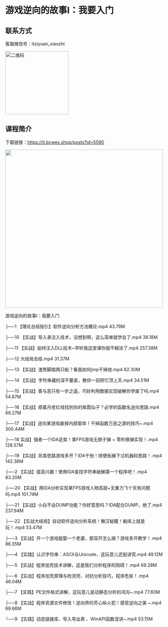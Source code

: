# 游戏逆向的故事Ⅰ：我要入门

## 联系方式

客服微信号：itziyuan_xiaozhi

<img src="https://ziyuanyun.oss-cn-guangzhou.aliyuncs.com/common/20240614073449/666b82192834a.jpg" width="200" height="200" alt="二维码">

## 课程简介

下载链接：https://it.bcwex.shop/posts?id=5590

<img src="https://ziyuanyun.oss-cn-guangzhou.aliyuncs.com/yun/20241201163138/674c1eea713d7.jpg" width="500" alt="">

  游戏逆向的故事Ⅰ：我要入门



 ├──1 【理论总结指引】软件逆向分析方法概论.mp4 43.78M

 ├──10 【实战】导入表注入技术，没想到啊，这么简单就学会了.mp4 38.18M

 ├──11 【实战】劫持注入DLL技术~早听我这堂课你就不糊涂了.mp4 257.38M

 ├──12 大结局总结.mp4 31.37M

 ├──13 【实战】渣男脚踏两只船？看我如何jmp干掉他.mp4 62.30M

 ├──14 【实战】字符串藏的深不要紧，教你一招把它顶上天.mp4 34.51M

 ├──15 【实战】善与恶只有一步之遥，巧妙利用数据实现破解你学废了吗.mp4 54.67M

 ├──16 【实战】顺着月老红线找到你的紫霞仙子？必学的函数名逆向思路.mp4 69.27M

 ├──17 【实战】逆向某游戏废掉内部窗体！干掉函数万恶之源的技巧~.mp4 300.44M

 ├──18 实战】强者一个IDA足矣！某FPS游戏无限子弹 + 零秒换弹实现！.mp4 128.57M

 ├──19 【实战】另类思路游戏多开？IDA干他！顺便拓展下过机器码思路！.mp4 142.36M

 ├──2 【实战】提高兴趣！使用IDA查找字符串破解第一个程序吧！.mp4 83.20M

 ├──20 【实战】用IDA分析实现某FPS游戏人物高跳+无重力飞个天有问题吗.mp4 101.74M

 ├──21 【实战】小白不会DUMP功能？你好意思吗？IDA配合DUMP，绝了.mp4 237.94M

 ├──22 【实战大结局】自动软件逆向分析系统！懒汉秘籍！躺床上就是玩！.mp4 53.47M

 ├──3 【实战】开一个游戏能娶一个老婆，那双开怎么搞？游戏多开教学！.mp4 86.35M

 ├──4 【实践】认识字符串：ASCII与Unicode，这玩意儿还挺讲究.mp4 49.12M

 ├──5 【实战】程序加壳技术讲解，这是我们分析程序的阻碍！.mp4 69.28M

 ├──6 【实战】程序加壳原理与检测壳、对抗分析技巧，程序危矣！.mp4 46.04M

 ├──7 【实践】PE文件格式讲解，这玩意儿是动静态分析的鸿沟~.mp4 77.60M

 ├──8 【实战】程序资源文件修改！逆向界的芳心纵火犯！感受逆向之美 ~.mp4 69.66M

 └──9 【实践】动态链接库、导入导出表 、WinAPI函数混讲~.mp4 53.15M

  